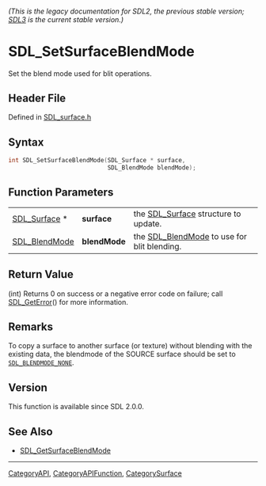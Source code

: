 ###### (This is the legacy documentation for SDL2, the previous stable version; [SDL3](https://wiki.libsdl.org/SDL3/) is the current stable version.)
# SDL_SetSurfaceBlendMode

Set the blend mode used for blit operations.

## Header File

Defined in [SDL_surface.h](https://github.com/libsdl-org/SDL/blob/SDL2/include/SDL_surface.h)

## Syntax

```c
int SDL_SetSurfaceBlendMode(SDL_Surface * surface,
                            SDL_BlendMode blendMode);
```

## Function Parameters

|                                |               |                                                              |
| ------------------------------ | ------------- | ------------------------------------------------------------ |
| [SDL_Surface](SDL_Surface) *   | **surface**   | the [SDL_Surface](SDL_Surface) structure to update.          |
| [SDL_BlendMode](SDL_BlendMode) | **blendMode** | the [SDL_BlendMode](SDL_BlendMode) to use for blit blending. |

## Return Value

(int) Returns 0 on success or a negative error code on failure; call
[SDL_GetError](SDL_GetError)() for more information.

## Remarks

To copy a surface to another surface (or texture) without blending with the
existing data, the blendmode of the SOURCE surface should be set to
[`SDL_BLENDMODE_NONE`](SDL_BLENDMODE_NONE).

## Version

This function is available since SDL 2.0.0.

## See Also

- [SDL_GetSurfaceBlendMode](SDL_GetSurfaceBlendMode)

----
[CategoryAPI](CategoryAPI), [CategoryAPIFunction](CategoryAPIFunction), [CategorySurface](CategorySurface)

